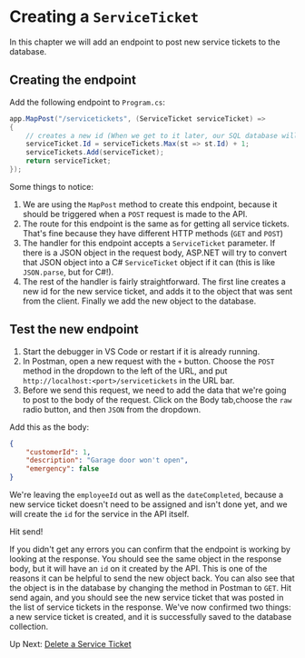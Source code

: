 # Creating a `ServiceTicket`
In this chapter we will add an endpoint to post new service tickets to the database.

## Creating the endpoint

Add the following endpoint to `Program.cs`:
``` csharp
app.MapPost("/servicetickets", (ServiceTicket serviceTicket) =>
{
    // creates a new id (When we get to it later, our SQL database will do this for us like JSON Server did!)
    serviceTicket.Id = serviceTickets.Max(st => st.Id) + 1;
    serviceTickets.Add(serviceTicket);
    return serviceTicket;
});
```

Some things to notice:

1. We are using the `MapPost` method to create this endpoint, because it should be triggered when a `POST` request is made to the API. 
1. The route for this endpoint is the same as for getting all service tickets. That's fine because they have different HTTP methods (`GET` and `POST`)
1. The handler for this endpoint accepts a `ServiceTicket` parameter. If there is a JSON object in the request body, ASP.NET will try to convert that JSON object into a C# `ServiceTicket` object if it can (this is like `JSON.parse`, but for C#!). 
1. The rest of the handler is fairly straightforward. The first line creates a new id for the new service ticket, and adds it to the object that was sent from the client. Finally we add the new object to the database. 

## Test the new endpoint
1. Start the debugger in VS Code or restart if it is already running.
1. In Postman, open a new request with the `+` button. Choose the `POST` method in the dropdown to the left of the URL, and put `http://localhost:<port>/servicetickets` in the URL bar.
1. Before we send this request, we need to add the data that we're going to post to the body of the request. Click on the Body tab,choose the `raw`  radio button, and then `JSON` from the dropdown. 

Add this as the body:
```json
{
    "customerId": 1,
    "description": "Garage door won't open",
    "emergency": false
}
```

We're leaving the `employeeId` out as well as the `dateCompleted`, because a new service ticket doesn't need to be assigned and isn't done yet, and we will create the `id` for the service in the API itself. 

Hit send!

If you didn't get any errors you can confirm that the endpoint is working by looking at the response. You should see the same object in the response body, but it will have an `id` on it created by the API. This is one of the reasons it can be helpful to send the new object back. You can also see that the object is in the database by changing the method in Postman to `GET`. Hit send again, and you should see the new service ticket that was posted in the list of service tickets in the response. We've now confirmed two things: a new service ticket is created, and it is successfully saved to the database collection.

Up Next: [Delete a Service Ticket](./honey-raes-delete.md)
